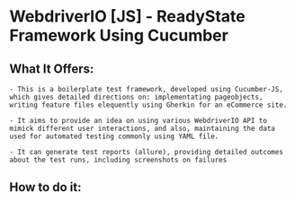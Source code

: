 # WebdriverIO [JS] - ReadyState Framework Using Cucumber

## What It Offers:

    - This is a boilerplate test framework, developed using Cucumber-JS, which gives detailed directions on: implementating pageobjects, writing feature files elequently using Gherkin for an eCommerce site.

    - It aims to provide an idea on using various WebdriverIO API to mimick different user interactions, and also, maintaining the data used for automated testing commonly using YAML file.

    - It can generate test reports (allure), providing detailed outcomes about the test runs, including screenshots on failures

## How to do it:

